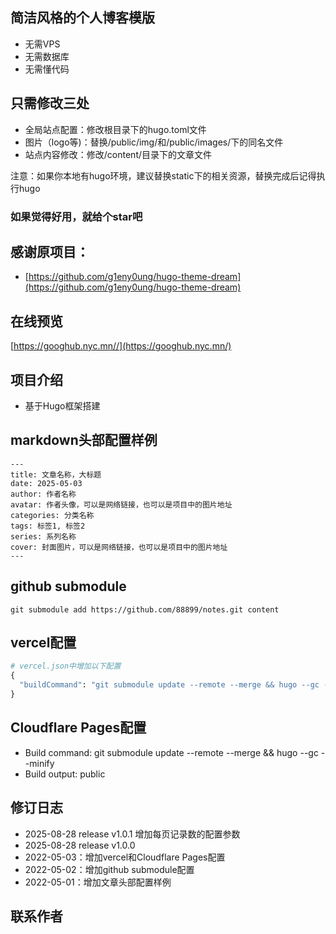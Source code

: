 ## 简洁风格的个人博客模版
* 无需VPS
* 无需数据库
* 无需懂代码

## 只需修改三处
* 全局站点配置：修改根目录下的hugo.toml文件
* 图片（logo等)：替换/public/img/和/public/images/下的同名文件
* 站点内容修改：修改/content/目录下的文章文件

注意：如果你本地有hugo环境，建议替换static下的相关资源，替换完成后记得执行hugo

### 如果觉得好用，就给个star吧

## 感谢原项目：
* [https://github.com/g1eny0ung/hugo-theme-dream](https://github.com/g1eny0ung/hugo-theme-dream)

## 在线预览
[https://googhub.nyc.mn//](https://googhub.nyc.mn/)

## 项目介绍
- 基于Hugo框架搭建

## markdown头部配置样例
```
---
title: 文章名称，大标题
date: 2025-05-03
author: 作者名称
avatar: 作者头像，可以是网络链接，也可以是项目中的图片地址
categories: 分类名称
tags: 标签1, 标签2
series: 系列名称
cover: 封面图片，可以是网络链接，也可以是项目中的图片地址
---
```
## github submodule
```shell
git submodule add https://github.com/88899/notes.git content
```

## vercel配置
```python
# vercel.json中增加以下配置
{
  "buildCommand": "git submodule update --remote --merge && hugo --gc --minify"
}
```

## Cloudflare Pages配置
* Build command: git submodule update --remote --merge && hugo --gc --minify
* Build output: public

## 修订日志
* 2025-08-28 release v1.0.1 增加每页记录数的配置参数
* 2025-08-28 release v1.0.0
* 2022-05-03：增加vercel和Cloudflare Pages配置
* 2022-05-02：增加github submodule配置
* 2022-05-01：增加文章头部配置样例
## 联系作者